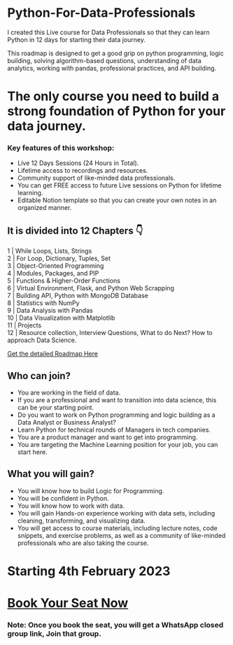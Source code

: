 # Python-For-Data-Professionals

I created this Live course for Data Professionals so that they can learn Python in 12 days for starting their data journey.

This roadmap is designed to get a good grip on python programming, logic building, solving algorithm-based questions, understanding of data analytics, working with pandas, professional practices, and API building.



# The only course you need to build a strong foundation of Python for your data journey.


### Key features of this workshop:

- Live 12 Days Sessions (24 Hours in Total).
- Lifetime access to recordings and resources.
- Community support of like-minded data professionals.
- You can get FREE access to future Live sessions on Python for lifetime learning.
- Editable Notion template so that you can create your own notes in an organized manner.


## It is divided into 12 Chapters 👇


1 | While Loops, Lists, Strings<br>
2 | For Loop, Dictionary, Tuples, Set<br>
3 | Object-Oriented Programming<br>
4 | Modules, Packages, and PIP<br>
5 | Functions & Higher-Order Functions<br>
6 | Virtual Environment, Flask, and Python Web Scrapping<br>
7 | Building API, Python with MongoDB Database<br>
8 | Statistics with NumPy<br>
9 | Data Analysis with Pandas<br>
10 | Data Visualization with Matplotlib<br>
11 | Projects<br>
12 | Resource collection, Interview Questions, What to do Next? How to approach Data Science.<br>



[Get the detailed Roadmap Here](https://www.notion.so/god-level-python/Python-for-Data-Professionals-12-Days-Live-Course-8e3717c428e64c2fbb58546b036d80de)



## Who can join?
- You are working in the field of data.
- If you are a professional and want to transition into data science, this can be your starting point.
- Do you want to work on Python programming and logic building as a Data Analyst or Business Analyst?
- Learn Python for technical rounds of Managers in tech companies.
- You are a product manager and want to get into programming.
- You are targeting the Machine Learning position for your job, you can start here.


## What you will gain?
- You will know how to build Logic for Programming.
- You will be confident in Python.
- You will know how to work with data.
- You will gain Hands-on experience working with data sets, including cleaning, transforming, and visualizing data.
- You will get access to course materials, including lecture notes, code snippets, and exercise problems, as well as a community of like-minded professionals who are also taking the course.


# Starting 4th February 2023

# [Book Your Seat Now](https://book.stripe.com/00gaHMcHL8I29Tq8ww)

### Note: Once you book the seat, you will get a WhatsApp closed group link, Join that group.


